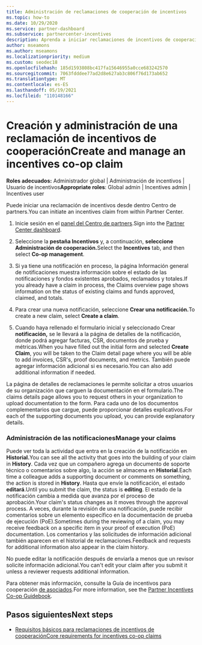 ```yaml
---
title: Administración de reclamaciones de cooperación de incentivos
ms.topic: how-to
ms.date: 10/29/2020
ms.service: partner-dashboard
ms.subservice: partnercenter-incentives
description: Aprenda a iniciar reclamaciones de incentivos de cooperación desde Centro de partners. Puede ver toda la actividad que entra en la creación de la notificación en Historial.
author: mseamons
ms.author: mseamons
ms.localizationpriority: medium
ms.custom: seodec18
ms.openlocfilehash: 185d1593808bc417fa15646955a0cce683242570
ms.sourcegitcommit: 7063fdddee77ad2d8e627ab3c806f76d173ab652
ms.translationtype: MT
ms.contentlocale: es-ES
ms.lasthandoff: 05/19/2021
ms.locfileid: "110148166"
---
```

# <a name="create-and-manage-an-incentives-co-op-claim"></a><span data-ttu-id="7583f-104">Creación y administración de una reclamación de incentivos de cooperación</span><span class="sxs-lookup"><span data-stu-id="7583f-104">Create and manage an incentives co-op claim</span></span>

<span data-ttu-id="7583f-105">**Roles adecuados:** Administrador global | Administración de incentivos | Usuario de incentivos</span><span class="sxs-lookup"><span data-stu-id="7583f-105">**Appropriate roles**: Global admin | Incentives admin | Incentives user</span></span>

<span data-ttu-id="7583f-106">Puede iniciar una reclamación de incentivos desde dentro Centro de partners.</span><span class="sxs-lookup"><span data-stu-id="7583f-106">You can initiate an incentives claim from within Partner Center.</span></span>

1. <span data-ttu-id="7583f-107">Inicie sesión en el [panel del Centro de partners](https://partner.microsoft.com/dashboard/).</span><span class="sxs-lookup"><span data-stu-id="7583f-107">Sign into the [Partner Center dashboard](https://partner.microsoft.com/dashboard/).</span></span>

2. <span data-ttu-id="7583f-108">Seleccione la **pestaña Incentivos** y, a continuación, **seleccione Administración de cooperación.**</span><span class="sxs-lookup"><span data-stu-id="7583f-108">Select the **Incentives** tab, and then select **Co-op management**.</span></span>

3. <span data-ttu-id="7583f-109">Si ya tiene una notificación en proceso, la página Información general de notificaciones muestra información sobre el estado de las notificaciones y fondos existentes aprobados, reclamados y totales.</span><span class="sxs-lookup"><span data-stu-id="7583f-109">If you already have a claim in process, the Claims overview page shows information on the status of existing claims and funds approved, claimed, and totals.</span></span>

4. <span data-ttu-id="7583f-110">Para crear una nueva notificación, seleccione **Crear una notificación.**</span><span class="sxs-lookup"><span data-stu-id="7583f-110">To create a new claim, select **Create a claim**.</span></span>

5. <span data-ttu-id="7583f-111">Cuando haya rellenado el formulario inicial y seleccionado Crear **notificación,** se le llevará a la página de detalles de la notificación, donde podrá agregar facturas, CSR, documentos de prueba y métricas.</span><span class="sxs-lookup"><span data-stu-id="7583f-111">When you have filled out the initial form and selected **Create Claim**, you will be taken to the Claim detail page where you will be able to add invoices, CSR's, proof documents, and metrics.</span></span> <span data-ttu-id="7583f-112">También puede agregar información adicional si es necesario.</span><span class="sxs-lookup"><span data-stu-id="7583f-112">You can also add additional information if needed.</span></span>

<span data-ttu-id="7583f-113">La página de detalles de reclamaciones le permite solicitar a otros usuarios de su organización que carguen la documentación en el formulario.</span><span class="sxs-lookup"><span data-stu-id="7583f-113">The claims details page allows you to request others in your organization to upload documentation to the form.</span></span> <span data-ttu-id="7583f-114">Para cada uno de los documentos complementarios que cargue, puede proporcionar detalles explicativos.</span><span class="sxs-lookup"><span data-stu-id="7583f-114">For each of the supporting documents you upload, you can provide explanatory details.</span></span> 

### <a name="manage-your-claims"></a><span data-ttu-id="7583f-115">Administración de las notificaciones</span><span class="sxs-lookup"><span data-stu-id="7583f-115">Manage your claims</span></span>

<span data-ttu-id="7583f-116">Puede ver toda la actividad que entra en la creación de la notificación en **Historial.**</span><span class="sxs-lookup"><span data-stu-id="7583f-116">You can see all the activity that goes into the building of your claim in **History**.</span></span> <span data-ttu-id="7583f-117">Cada vez que un compañero agrega un documento de soporte técnico o comentarios sobre algo, la acción se almacena en **Historial**.</span><span class="sxs-lookup"><span data-stu-id="7583f-117">Each time a colleague adds a supporting document or comments on something, the action is stored in **History**.</span></span> <span data-ttu-id="7583f-118">Hasta que envíe la notificación, el estado **editará**.</span><span class="sxs-lookup"><span data-stu-id="7583f-118">Until you submit the claim, the status is **editing**.</span></span> <span data-ttu-id="7583f-119">El estado de la notificación cambia a medida que avanza por el proceso de aprobación.</span><span class="sxs-lookup"><span data-stu-id="7583f-119">Your claim's status changes as it moves through the approval process.</span></span> <span data-ttu-id="7583f-120">A veces, durante la revisión de una notificación, puede recibir comentarios sobre un elemento específico en la documentación de prueba de ejecución (PoE).</span><span class="sxs-lookup"><span data-stu-id="7583f-120">Sometimes during the reviewing of a claim, you may receive feedback on a specific item in your proof of execution (PoE) documentation.</span></span> <span data-ttu-id="7583f-121">Los comentarios y las solicitudes de información adicional también aparecen en el historial de reclamaciones.</span><span class="sxs-lookup"><span data-stu-id="7583f-121">Feedback and requests for additional information also appear in the claim history.</span></span>

<span data-ttu-id="7583f-122">No puede editar la notificación después de enviarla a menos que un revisor solicite información adicional.</span><span class="sxs-lookup"><span data-stu-id="7583f-122">You can't edit your claim after you submit it unless a reviewer requests additional information.</span></span>

<span data-ttu-id="7583f-123">Para obtener más información, consulte la Guía de incentivos para cooperación [de asociados](https://assetsprod.microsoft.com/co-op-guidebook.pdf).</span><span class="sxs-lookup"><span data-stu-id="7583f-123">For more information, see the [Partner Incentives Co-op Guidebook](https://assetsprod.microsoft.com/co-op-guidebook.pdf).</span></span>

## <a name="next-steps"></a><span data-ttu-id="7583f-124">Pasos siguientes</span><span class="sxs-lookup"><span data-stu-id="7583f-124">Next steps</span></span>

- [<span data-ttu-id="7583f-125">Requisitos básicos para reclamaciones de incentivos de cooperación</span><span class="sxs-lookup"><span data-stu-id="7583f-125">Core requirements for incentives co-op claims</span></span>](core-requirements.md)